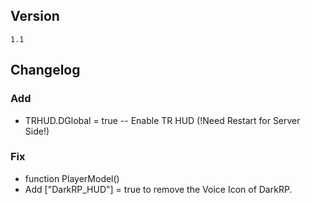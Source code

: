 ## Version
`1.1`

## Changelog
### Add
* TRHUD.DGlobal = true -- Enable TR HUD (!Need Restart for Server Side!)

### Fix
* function PlayerModel()
* Add ["DarkRP_HUD"] = true to remove the Voice Icon of DarkRP.
